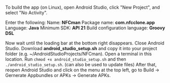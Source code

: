To build the app (on Linux), open Android Studio, click "New Project", and select "No Activity".

Enter the following:
Name: **NFCman**
Package name: **com.nfcclone.app**
Language: **Java**
Minimum SDK: **API 21**
Build configuration language: **Groovy DSL**

Now wait until the loading bar at the bottom right disappears.
Close Android Studio.
Download **android_studio_setup.sh** and copy it into your project folder (e.g. ~/AndroidStudioProjects/NFCman).
Open a terminal in this location.
Run `chmod +x android_studio_setup.sh` and then `./android_studio_setup.sh`. (can also be used to update files)
After that, reopen Android Studio and click on the menu at the top left, go to Build → Gernerate Appbundles or APKs → Generate APKs.
